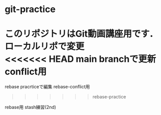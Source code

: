 # git-practice
このリポジトリはGit動画講座用です．
ローカルリポで変更  
<<<<<<< HEAD
main branchで更新
conflict用
=======
rebase pracrticeで編集
rebase-conflict用
>>>>>>> rebase-practice

rebase用
stash練習(2nd)

